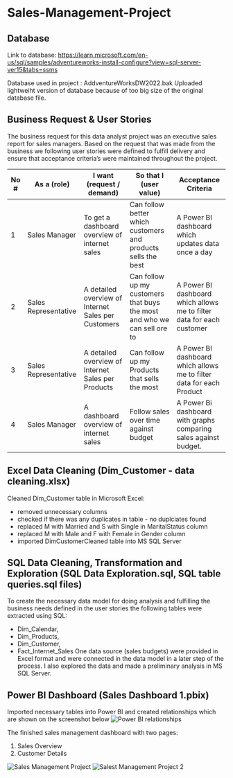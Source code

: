 # Sales-Management-Project

## Database
Link to database: https://learn.microsoft.com/en-us/sql/samples/adventureworks-install-configure?view=sql-server-ver15&tabs=ssms
<p>Database used in project : AddventureWorksDW2022.bak
Uploaded lightweiht version of database because of too big size of the original database file.

## Business Request & User Stories
The business request for this data analyst project was an executive sales report for sales managers. 
Based on the request that was made from the business we following user stories were defined to fulfill delivery and ensure that acceptance criteria’s were maintained throughout the project.


| No # | As a (role)          | I want (request / demand)                           | So that I (user value)                                                   | Acceptance Criteria                                                   |
|------|----------------------|-----------------------------------------------------|--------------------------------------------------------------------------|-----------------------------------------------------------------------|
| 1    | Sales Manager        | To get a dashboard overview of internet sales       | Can follow better which customers and products sells the best            | A Power BI dashboard which updates data once a day                    |
| 2    | Sales Representative | A detailed overview of Internet Sales per Customers | Can follow up my customers that buys the most and who we can sell ore to | A Power BI dashboard which allows me to filter data for each customer |
| 3    | Sales Representative | A detailed overview of Internet Sales per Products  | Can follow up my Products that sells the most                            | A Power BI dashboard which allows me to filter data for each Product  |
| 4    | Sales Manager        | A dashboard overview of internet sales              | Follow sales over time against budget                                    | A Power Bi dashboard with graphs comparing sales against budget.      |

## Excel Data Cleaning (Dim_Customer - data cleaning.xlsx)
Cleaned Dim_Customer table in Microsoft Excel:
- removed unnecessary columns
- checked if there was any duplicates in table - no duplciates found
- replaced M with Married and S with Single in MaritalStatus column
- replaced M with Male and F with Female in Gender column
- imported DimCustomerCleaned table into MS SQL Server


## SQL Data Cleaning, Transformation and Exploration (SQL Data Exploration.sql, SQL table queries.sql files)
To create the necessary data model for doing analysis and fulfilling the business needs defined in the user stories the following tables were extracted using SQL:
- Dim_Calendar,
- Dim_Products,
- Dim_Customer,
- Fact_Internet_Sales
One data source (sales budgets) were provided in Excel format and were connected in the data model in a later step of the process.
I also explored the data and made a preliminary analysis in MS SQL Server.

## Power BI Dashboard (Sales Dashboard 1.pbix)
Imported necessary tables into Power BI and created relationships which are shown on the screenshot below
![Power BI relationships](https://github.com/WiktorPaprocki/Sales-Management-Project/assets/125204368/1ac6d27d-4ddb-45ca-82fa-5fb45723bfed)

The finished sales management dashboard with two pages:
  1. Sales Overview
  2. Customer Details

![Sales Management Project](https://github.com/WiktorPaprocki/Sales-Management-Project/assets/125204368/70f4a9a8-93d5-46b8-9407-3ba54ca5c7d9)
![Salest Management Project 2](https://github.com/WiktorPaprocki/Sales-Management-Project/assets/125204368/b184cdcf-521b-4316-83cd-9f45e348d71d)


